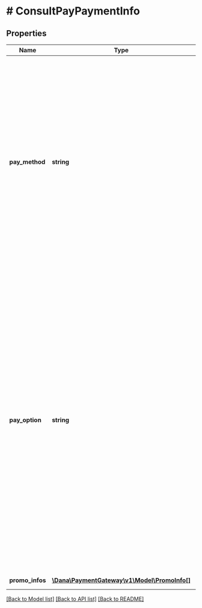 # # ConsultPayPaymentInfo

## Properties

Name | Type | Description | Notes
------------ | ------------- | ------------- | -------------
**pay_method** | **string** | Payment method that used to payment. The enums:&lt;br&gt;   * BALANCE - Payment method with balance&lt;br&gt;   * COUPON - Payment method with coupon&lt;br&gt;   * NET_BANKING - Payment method with internet banking&lt;br&gt;   * CREDIT_CARD - Payment method with credit card&lt;br&gt;   * DEBIT_CARD - Payment method with debit card&lt;br&gt;   * VIRTUAL_ACCOUNT - Payment method with virtual account&lt;br&gt;   * OTC - Payment method with OTC&lt;br&gt;   * DIRECT_DEBIT_CREDIT_CARD - Payment method with direct debit of credit card&lt;br&gt;   * DIRECT_DEBIT_DEBIT_CARD - Payment method with direct debit of debit card&lt;br&gt;   * ONLINE_CREDIT - Payment method with online Credit&lt;br&gt;   * LOAN_CREDIT - Payment method with DANA Cicil&lt;br&gt;   * NETWORK_PAY - Payment method with e-wallet&lt;br&gt; |
**pay_option** | **string** | Payment option that available to used to payment, depends on the payment method. The enums:&lt;br&gt;   * NETWORK_PAY_PG_SPAY - Payment method with ShopeePay e-wallet&lt;br&gt;   * NETWORK_PAY_PG_OVO - Payment method with OVO e-wallet&lt;br&gt;   * NETWORK_PAY_PG_GOPAY - Payment method with GoPay e-wallet&lt;br&gt;   * NETWORK_PAY_PG_LINKAJA - Payment method with LinkAja e-wallet&lt;br&gt;   * NETWORK_PAY_PG_CARD - Payment method with Card&lt;br&gt;   * VIRTUAL_ACCOUNT_BCA - Payment method with BCA virtual account&lt;br&gt;   * VIRTUAL_ACCOUNT_BNI - Payment method with BNI virtual account&lt;br&gt;   * VIRTUAL_ACCOUNT_MANDIRI - Payment method with Mandiri virtual account&lt;br&gt;   * VIRTUAL_ACCOUNT_BRI - Payment method with BRI virtual account&lt;br&gt;   * VIRTUAL_ACCOUNT_BTPN - Payment method with BTPN virtual account&lt;br&gt;   * VIRTUAL_ACCOUNT_CIMB - Payment method with CIMB virtual account&lt;br&gt;   * VIRTUAL_ACCOUNT_PERMATA - Payment method with Permata virtual account&lt;br&gt; | [optional]
**promo_infos** | [**\Dana\PaymentGateway\v1\Model\PromoInfo[]**](PromoInfo.md) | Additional Information of promotion | [optional]

[[Back to Model list]](../../README.md#models) [[Back to API list]](../../README.md#endpoints) [[Back to README]](../../README.md)
